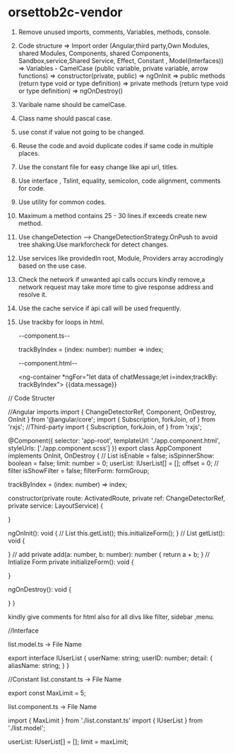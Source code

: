 # orsettob2c-vendor
1) Remove unused imports, comments, Variables, methods, console.
2) Code structure 
   => Import order (Angular,third party,Own Modules, shared Modules, Components, shared Components, Sandbox,service,Shared Service, Effect, Constant , Model(Interfaces))
   => Variables - CamelCase (public variable, private variable, arrow functions)
   => constructor(private, public)
   => ngOnInit
   => public methods (return type void or type definition)
   => private methods (return type void or type definition)
   => ngOnDestroy()
3) Varibale name should be camelCase.
4) Class name should pascal case.
5) use const if value not going to be changed.
6) Reuse the code and avoid duplicate codes if same code in multiple places.
7) Use the constant file for easy change like api url, titles.
8) Use interface , Tslint, equality, semicolon, code alignment, comments for code.
9) Use utility for common codes.
10) Maximum a method contains 25 - 30 lines.if exceeds create new method.
11) Use changeDetection --> ChangeDetectionStrategy.OnPush to avoid tree shaking.Use markforcheck for detect changes.
12) Use services like providedIn root, Module, Providers array accrodingly based on the use case.
13) Check the network if unwanted api calls occurs kindly remove,a network request may take more time to give response address and resolve it.
14) Use the cache service if api call will be used frequently.
15) Use trackby for loops in html.

      --component.ts--
      
      trackByIndex = (index: number): number => index;
      
      --component.html--
      
      <ng-container *ngFor="let data of chatMessage;let i=index;trackBy: trackByIndex">
      {{data.message}}
      </ng-container>
  
  
  

// Code Structer

//Angular imports
import { ChangeDetectorRef, Component, OnDestroy, OnInit } from '@angular/core';
import { Subscription, forkJoin, of } from 'rxjs';
//Third-party
import { Subscription, forkJoin, of } from 'rxjs';

@Component({
  selector: 'app-root',
  templateUrl: './app.component.html',
  styleUrls: ['./app.component.scss']
})
export class AppComponent implements OnInit, OnDestroy {
  // List
  isEnable = false;
  isSpinnerShow: boolean = false;
  limit: number = 0;
  userList: IUserList[] = [];
  offset = 0;
  // filter
  isShowFilter = false;
  filterForm: formGroup;

  trackByIndex = (index: number) => index;

  constructor(private route: ActivatedRoute, private ref: ChangeDetectorRef, private service: LayoutService) {

  }

  ngOnInit(): void {
    // List
    this.getList();
    this.initializeForm();
  }
  // List
  getList(): void {

  }
  // add
  private add(a: number, b: number): number {
    return a + b;
  }
  // Intialize Form
  private initializeForm(): void {

  }

  ngOnDestroy(): void {

  }
}

kindly give comments for html also for all divs like filter, sidebar ,menu.


//Interface

list.model.ts -> File Name

export interface IUserList { 
 userName: string;
 userID: number;
 detail: {
  aliasName: string;
 }
}

//Constant
list.constant.ts -> File Name

export const MaxLimit = 5;

list.component.ts -> File Name

import { MaxLimit } from './list.constant.ts'
import { IUserList } from './list.model';

userList: IUserList[] = [];
limit = maxLimit;